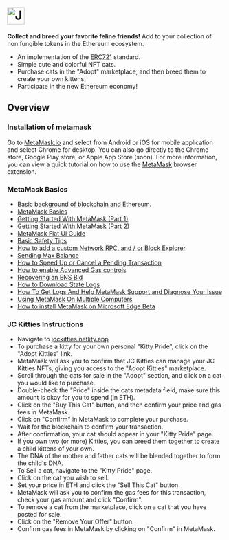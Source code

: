 # <img src="https://i.imgur.com/xKkKP8S.png" alt="JC Kitties" height="40px">

**Collect and breed your favorite feline friends!**  Add to your collection of non fungible tokens in the Ethereum ecosystem.

* An implementation of the [ERC721](https://docs.openzeppelin.com/contracts/erc721) standard.
* Simple cute and colorful NFT cats.
* Purchase cats in the "Adopt" marketplace, and then breed them to create your own kittens.
* Participate in the new Ethereum economy!

## Overview

### Installation of metamask

Go to [MetaMask.io](http://metamask.io/) and select from Android or iOS for mobile application and select Chrome for desktop. You can also go directly to the Chrome store, Google Play store, or Apple App Store (soon).  For more information, you can view a quick tutorial on how to use the [MetaMask](https://youtu.be/yWfZnjkhhhg) browser extension. 

### MetaMask Basics

* [Basic background of blockchain and Ethereum](https://metamask.zendesk.com/hc/en-us/articles/360015489611-Basic-background-of-blockchain-and-Ethereum).
* [MetaMask Basics](https://metamask.zendesk.com/hc/en-us/articles/360015489211-MetaMask-Basics)
* [Getting Started With MetaMask (Part 1)](https://metamask.zendesk.com/hc/en-us/articles/360015489531-Getting-Started-With-MetaMask-Part-1-)
* [Getting Started With MetaMask (Part 2)](https://metamask.zendesk.com/hc/en-us/articles/360015489391-Getting-Started-With-MetaMask-Part-2-)
* [MetaMask Flat UI Guide](https://metamask.zendesk.com/hc/en-us/articles/360015289892-MetaMask-Flat-UI-Guide)
* [Basic Safety Tips](https://metamask.zendesk.com/hc/en-us/articles/360015489591-Basic-Safety-Tips)
* [How to add a custom Network RPC, and / or Block Explorer](https://metamask.zendesk.com/hc/en-us/articles/360043227612-How-to-add-a-custom-Network-RPC-and-or-Block-Explorer)
* [Sending Max Balance](https://metamask.zendesk.com/hc/en-us/articles/360015289912-Sending-Max-Balance)
* [How to Speed Up or Cancel a Pending Transaction](https://metamask.zendesk.com/hc/en-us/articles/360015489251-How-to-Speed-Up-or-Cancel-a-Pending-Transaction)
* [How to enable Advanced Gas controls](https://metamask.zendesk.com/hc/en-us/articles/360022895972-How-to-enable-Advanced-Gas-controls)
* [Recovering an ENS Bid](https://metamask.zendesk.com/hc/en-us/articles/360015290052-Recovering-an-ENS-Bid)
* [How to Download State Logs](https://metamask.zendesk.com/hc/en-us/articles/360015289832-How-to-Download-State-Logs-)
* [How To Get Logs And Help MetaMask Support and Diagnose Your Issue](https://metamask.zendesk.com/hc/en-us/articles/360015290092-How-To-Get-Logs-And-Help-MetaMask-Support-and-Diagnose-Your-Issue)
* [Using MetaMask On Multiple Computers](https://metamask.zendesk.com/hc/en-us/articles/360015289772-Using-MetaMask-On-Multiple-Computers)
* [How to install MetaMask on Microsoft Edge Beta](https://metamask.zendesk.com/hc/en-us/articles/360032523912-How-to-install-MetaMask-on-Microsoft-Edge-Beta)

### JC Kitties Instructions

* Navigate to [jdckitties.netlify.app](https://jdckitties.netlify.app/)
* To purchase a kitty for your own personal "Kitty Pride", click on the "Adopt Kitties" link.
* MetaMask will ask you to confirm that JC Kitties can manage your JC Kitties NFTs, giving you access to the "Adopt Kitties" marketplace.
* Scroll through the cats for sale in the "Adopt" section, and click on a cat you would like to purchase.
* Double-check the "Price" inside the cats metadata field, make sure this amount is okay for you to spend (in ETH).
* Click on the "Buy This Cat" button, and then confirm your price and gas fees in MetaMask.
* Click on "Confirm" in MetaMask to complete your purchase.
* Wait for the blockchain to confirm your transaction. 
* After confirmation, your cat should appear in your "Kitty Pride" page.
* If you own two (or more) Kitties, you can breed them together to create a child kittens of your own.
* The DNA of the mother and father cats will be blended together to form the child's DNA.
* To Sell a cat, navigate to the "Kitty Pride" page.
* Click on the cat you wish to sell.
* Set your price in ETH and click the "Sell This Cat" button.
* MetaMask will ask you to confirm the gas fees for this transaction, check your gas amount and click "Confirm".
* To remove a cat from the marketplace, click on a cat that you have posted for sale.
* Click on the "Remove Your Offer" button. 
* Confirm gas fees in MetaMask by clicking on "Confirm" in MetaMask.
